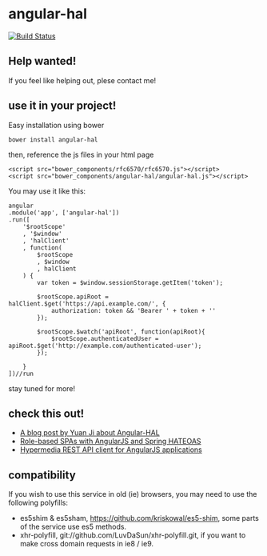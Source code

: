 # angular-hal

[![Build Status](https://travis-ci.org/LuvDaSun/angular-hal.svg)](https://travis-ci.org/LuvDaSun/angular-hal)


## Help wanted!

If you feel like helping out, plese contact me!


## use it in your project!

Easy installation using bower

	bower install angular-hal


then, reference the js files in your html page

	<script src="bower_components/rfc6570/rfc6570.js"></script>
	<script src="bower_components/angular-hal/angular-hal.js"></script>


You may use it like this:

	angular
	.module('app', ['angular-hal'])
	.run([
		'$rootScope'
		, '$window'
		, 'halClient'
		, function(
			$rootScope
			, $window
			, halClient
		) {
			var token = $window.sessionStorage.getItem('token');

			$rootScope.apiRoot = halClient.$get('https://api.example.com/', {
				authorization: token && 'Bearer ' + token + ''
			});

			$rootScope.$watch('apiRoot', function(apiRoot){
				$rootScope.authenticatedUser = apiRoot.$get('http://example.com/authenticated-user');
			});

		}
	])//run

stay tuned for more!



## check this out!
- [A blog post by Yuan Ji about Angular-HAL](https://www.jiwhiz.com/post/2014/4/Consume_RESTful_API_With_Angular_HAL)
- [Role-based SPAs with AngularJS and Spring HATEOAS](https://paulcwarren.wordpress.com/2015/04/03/role-based-spas-with-angularjs-and-spring-hateoas/)
- [Hypermedia REST API client for AngularJS applications](https://github.com/jcassee/angular-hypermedia)

## compatibility

If you wish to use this service in old (ie) browsers, you may need to use the following polyfills:
- es5shim & es5sham, https://github.com/kriskowal/es5-shim, some parts of the service use es5 methods.
- xhr-polyfill, git://github.com/LuvDaSun/xhr-polyfill.git, if you want to make cross domain requests in ie8 / ie9.

